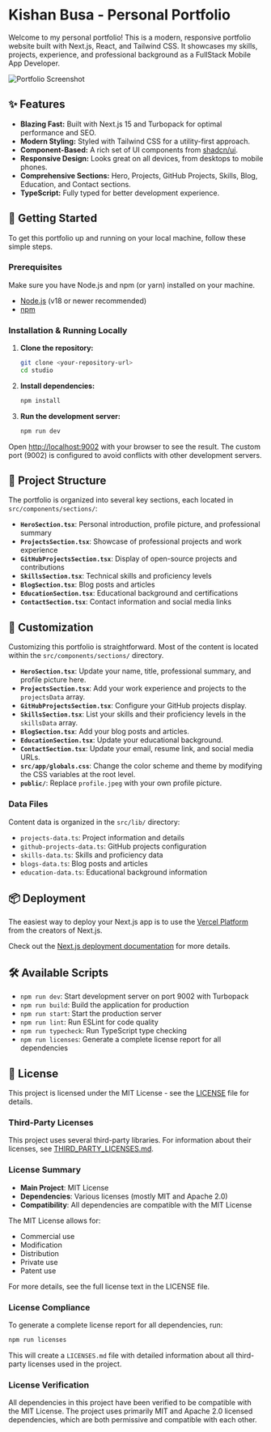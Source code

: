 # Kishan Busa - Personal Portfolio

Welcome to my personal portfolio! This is a modern, responsive portfolio website built with Next.js, React, and Tailwind CSS. It showcases my skills, projects, experience, and professional background as a FullStack Mobile App Developer.

![Portfolio Screenshot](https://placehold.co/800x400.png)

## ✨ Features

-   **Blazing Fast:** Built with Next.js 15 and Turbopack for optimal performance and SEO.
-   **Modern Styling:** Styled with Tailwind CSS for a utility-first approach.
-   **Component-Based:** A rich set of UI components from [shadcn/ui](https://ui.shadcn.com/).
-   **Responsive Design:** Looks great on all devices, from desktops to mobile phones.
-   **Comprehensive Sections:** Hero, Projects, GitHub Projects, Skills, Blog, Education, and Contact sections.
-   **TypeScript:** Fully typed for better development experience.

## 🚀 Getting Started

To get this portfolio up and running on your local machine, follow these simple steps.

### Prerequisites

Make sure you have Node.js and npm (or yarn) installed on your machine.

-   [Node.js](https://nodejs.org/) (v18 or newer recommended)
-   [npm](https://www.npmjs.com/get-npm)

### Installation & Running Locally

1.  **Clone the repository:**
    ```bash
    git clone <your-repository-url>
    cd studio
    ```

2.  **Install dependencies:**
    ```bash
    npm install
    ```

3.  **Run the development server:**
    ```bash
    npm run dev
    ```

Open [http://localhost:9002](http://localhost:9002) with your browser to see the result. The custom port (9002) is configured to avoid conflicts with other development servers.


## 🎨 Project Structure

The portfolio is organized into several key sections, each located in `src/components/sections/`:

-   **`HeroSection.tsx`**: Personal introduction, profile picture, and professional summary
-   **`ProjectsSection.tsx`**: Showcase of professional projects and work experience
-   **`GitHubProjectsSection.tsx`**: Display of open-source projects and contributions
-   **`SkillsSection.tsx`**: Technical skills and proficiency levels
-   **`BlogSection.tsx`**: Blog posts and articles
-   **`EducationSection.tsx`**: Educational background and certifications
-   **`ContactSection.tsx`**: Contact information and social media links

## 🎨 Customization

Customizing this portfolio is straightforward. Most of the content is located within the `src/components/sections/` directory.

-   **`HeroSection.tsx`**: Update your name, title, professional summary, and profile picture here.
-   **`ProjectsSection.tsx`**: Add your work experience and projects to the `projectsData` array.
-   **`GitHubProjectsSection.tsx`**: Configure your GitHub projects display.
-   **`SkillsSection.tsx`**: List your skills and their proficiency levels in the `skillsData` array.
-   **`BlogSection.tsx`**: Add your blog posts and articles.
-   **`EducationSection.tsx`**: Update your educational background.
-   **`ContactSection.tsx`**: Update your email, resume link, and social media URLs.
-   **`src/app/globals.css`**: Change the color scheme and theme by modifying the CSS variables at the root level.
-   **`public/`**: Replace `profile.jpeg` with your own profile picture.

### Data Files

Content data is organized in the `src/lib/` directory:
-   `projects-data.ts`: Project information and details
-   `github-projects-data.ts`: GitHub projects configuration
-   `skills-data.ts`: Skills and proficiency data
-   `blogs-data.ts`: Blog posts and articles
-   `education-data.ts`: Educational background information

## 📦 Deployment

The easiest way to deploy your Next.js app is to use the [Vercel Platform](https://vercel.com/new?utm_medium=default-template&filter=next.js&utm_source=create-next-app&utm_campaign=create-next-app-readme) from the creators of Next.js.

Check out the [Next.js deployment documentation](https://nextjs.org/docs/deployment) for more details.

## 🛠️ Available Scripts

-   `npm run dev`: Start development server on port 9002 with Turbopack
-   `npm run build`: Build the application for production
-   `npm run start`: Start the production server
-   `npm run lint`: Run ESLint for code quality
-   `npm run typecheck`: Run TypeScript type checking
-   `npm run licenses`: Generate a complete license report for all dependencies

## 📝 License

This project is licensed under the MIT License - see the [LICENSE](LICENSE) file for details.

### Third-Party Licenses

This project uses several third-party libraries. For information about their licenses, see [THIRD_PARTY_LICENSES.md](THIRD_PARTY_LICENSES.md).

### License Summary

- **Main Project**: MIT License
- **Dependencies**: Various licenses (mostly MIT and Apache 2.0)
- **Compatibility**: All dependencies are compatible with the MIT License

The MIT License allows for:
- Commercial use
- Modification
- Distribution
- Private use
- Patent use

For more details, see the full license text in the LICENSE file.

### License Compliance

To generate a complete license report for all dependencies, run:
```bash
npm run licenses
```

This will create a `LICENSES.md` file with detailed information about all third-party licenses used in the project.

### License Verification

All dependencies in this project have been verified to be compatible with the MIT License. The project uses primarily MIT and Apache 2.0 licensed dependencies, which are both permissive and compatible with each other.
